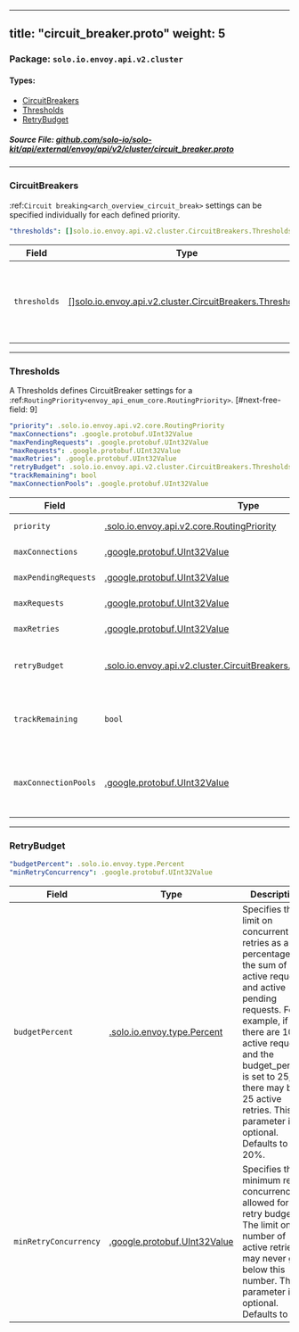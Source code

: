 
---
title: "circuit_breaker.proto"
weight: 5
---

<!-- Code generated by solo-kit. DO NOT EDIT. -->


### Package: `solo.io.envoy.api.v2.cluster` 
#### Types:


- [CircuitBreakers](#circuitbreakers)
- [Thresholds](#thresholds)
- [RetryBudget](#retrybudget)
  



##### Source File: [github.com/solo-io/solo-kit/api/external/envoy/api/v2/cluster/circuit_breaker.proto](https://github.com/solo-io/solo-kit/blob/master/api/external/envoy/api/v2/cluster/circuit_breaker.proto)





---
### CircuitBreakers

 
:ref:`Circuit breaking<arch_overview_circuit_break>` settings can be
specified individually for each defined priority.

```yaml
"thresholds": []solo.io.envoy.api.v2.cluster.CircuitBreakers.Thresholds

```

| Field | Type | Description |
| ----- | ---- | ----------- | 
| `thresholds` | [[]solo.io.envoy.api.v2.cluster.CircuitBreakers.Thresholds](../circuit_breaker.proto.sk/#thresholds) | If multiple :ref:`Thresholds<envoy_api_msg_cluster.CircuitBreakers.Thresholds>` are defined with the same :ref:`RoutingPriority<envoy_api_enum_core.RoutingPriority>`, the first one in the list is used. If no Thresholds is defined for a given :ref:`RoutingPriority<envoy_api_enum_core.RoutingPriority>`, the default values are used. |




---
### Thresholds

 
A Thresholds defines CircuitBreaker settings for a
:ref:`RoutingPriority<envoy_api_enum_core.RoutingPriority>`.
[#next-free-field: 9]

```yaml
"priority": .solo.io.envoy.api.v2.core.RoutingPriority
"maxConnections": .google.protobuf.UInt32Value
"maxPendingRequests": .google.protobuf.UInt32Value
"maxRequests": .google.protobuf.UInt32Value
"maxRetries": .google.protobuf.UInt32Value
"retryBudget": .solo.io.envoy.api.v2.cluster.CircuitBreakers.Thresholds.RetryBudget
"trackRemaining": bool
"maxConnectionPools": .google.protobuf.UInt32Value

```

| Field | Type | Description |
| ----- | ---- | ----------- | 
| `priority` | [.solo.io.envoy.api.v2.core.RoutingPriority](../../core/base.proto.sk/#routingpriority) | The :ref:`RoutingPriority<envoy_api_enum_core.RoutingPriority>` the specified CircuitBreaker settings apply to. |
| `maxConnections` | [.google.protobuf.UInt32Value](https://developers.google.com/protocol-buffers/docs/reference/csharp/class/google/protobuf/well-known-types/u-int-32-value) | The maximum number of connections that Envoy will make to the upstream cluster. If not specified, the default is 1024. |
| `maxPendingRequests` | [.google.protobuf.UInt32Value](https://developers.google.com/protocol-buffers/docs/reference/csharp/class/google/protobuf/well-known-types/u-int-32-value) | The maximum number of pending requests that Envoy will allow to the upstream cluster. If not specified, the default is 1024. |
| `maxRequests` | [.google.protobuf.UInt32Value](https://developers.google.com/protocol-buffers/docs/reference/csharp/class/google/protobuf/well-known-types/u-int-32-value) | The maximum number of parallel requests that Envoy will make to the upstream cluster. If not specified, the default is 1024. |
| `maxRetries` | [.google.protobuf.UInt32Value](https://developers.google.com/protocol-buffers/docs/reference/csharp/class/google/protobuf/well-known-types/u-int-32-value) | The maximum number of parallel retries that Envoy will allow to the upstream cluster. If not specified, the default is 3. |
| `retryBudget` | [.solo.io.envoy.api.v2.cluster.CircuitBreakers.Thresholds.RetryBudget](../circuit_breaker.proto.sk/#retrybudget) | Specifies a limit on concurrent retries in relation to the number of active requests. This parameter is optional. .. note:: If this field is set, the retry budget will override any configured retry circuit breaker. |
| `trackRemaining` | `bool` | If track_remaining is true, then stats will be published that expose the number of resources remaining until the circuit breakers open. If not specified, the default is false. .. note:: If a retry budget is used in lieu of the max_retries circuit breaker, the remaining retry resources remaining will not be tracked. |
| `maxConnectionPools` | [.google.protobuf.UInt32Value](https://developers.google.com/protocol-buffers/docs/reference/csharp/class/google/protobuf/well-known-types/u-int-32-value) | The maximum number of connection pools per cluster that Envoy will concurrently support at once. If not specified, the default is unlimited. Set this for clusters which create a large number of connection pools. See :ref:`Circuit Breaking <arch_overview_circuit_break_cluster_maximum_connection_pools>` for more details. |




---
### RetryBudget



```yaml
"budgetPercent": .solo.io.envoy.type.Percent
"minRetryConcurrency": .google.protobuf.UInt32Value

```

| Field | Type | Description |
| ----- | ---- | ----------- | 
| `budgetPercent` | [.solo.io.envoy.type.Percent](../../../../type/percent.proto.sk/#percent) | Specifies the limit on concurrent retries as a percentage of the sum of active requests and active pending requests. For example, if there are 100 active requests and the budget_percent is set to 25, there may be 25 active retries. This parameter is optional. Defaults to 20%. |
| `minRetryConcurrency` | [.google.protobuf.UInt32Value](https://developers.google.com/protocol-buffers/docs/reference/csharp/class/google/protobuf/well-known-types/u-int-32-value) | Specifies the minimum retry concurrency allowed for the retry budget. The limit on the number of active retries may never go below this number. This parameter is optional. Defaults to 3. |





<!-- Start of HubSpot Embed Code -->
<script type="text/javascript" id="hs-script-loader" async defer src="//js.hs-scripts.com/5130874.js"></script>
<!-- End of HubSpot Embed Code -->
